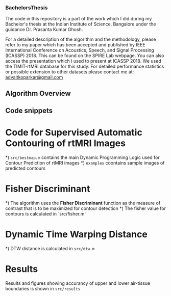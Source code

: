 ### BachelorsThesis
The code in this repository is a part of the work which I did during my Bachelor's thesis at the Indian Institute of Science, Bangalore under the guidance Dr. Prasanta Kumar Ghosh.

For a detailed description of the algorithm and the methodology, please refer to my paper which has been accepted and published by IEEE International Conference on Acoustics, Speech, and Signal Processing (ICASSP) 2018. This can be found on the SPIRE Lab webpage. You can also access the presentation which I used to present at ICASSP 2018. We used the TIMIT-rtMRI database for this study. For detailed performance statistics or possible extension to other datasets please contact me at: advaitkoparkar@gmail.com

## Algorithm Overview


## Code snippets
# Code for Supervised Automatic Contouring of rtMRI Images

*) `src/bestmap.m` contains the main Dynamic Programming Logic used for Contour Prediction of rtMRI images
*) `examples` coontains sample images of predicted contours

# Fisher Discriminant
*) The algorithm uses the **Fisher Discriminant** function as the measure of contrast that is to be maximized for contour detection
*) The fisher value for contours is calculated in `src/fisher.m'

# Dynamic Time Warping Distance
*) DTW distance is calculated in `src/dtw.m`

# Results
Results and figures showing accurancy of upper and lower air-tissue boundaries is shown in `src/results`


